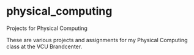 physical_computing
==================

Projects for Physical Computing

These are various projects and assignments for my Physical Computing class at the VCU Brandcenter.
